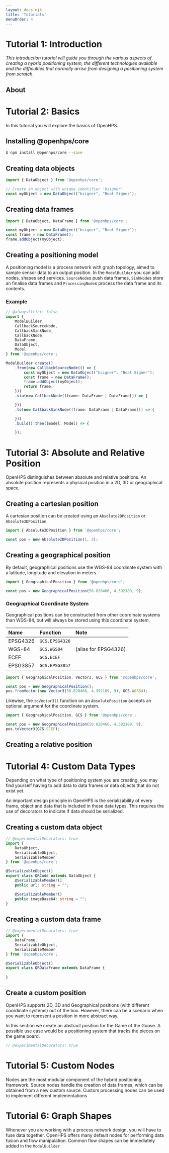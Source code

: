 ```yaml
---
layout: docs.njk
title: 'Tutorials'
menuOrder: 4
---
```


# Tutorial 1: Introduction
*This introduction tutorial will guide you through the various aspects of creating a hybrid positioning system, the different technologies available and the difficulties that normally arrise from designing a positioning system from scratch.*

## About

# Tutorial 2: Basics
In this tutorial you will explore the basics of OpenHPS.

## Installing @openhps/core
```bash
$ npm install @openhps/core --save
```

## Creating data objects

```ts twoslash
import { DataObject } from '@openhps/core';

// Create an object with unique identifier 'bsigner'
const myObject = new DataObject("bsigner", "Beat Signer");
```

## Creating data frames

```ts twoslash
import { DataObject, DataFrame } from '@openhps/core';

const myObject = new DataObject("bsigner", "Beat Signer");
const frame = new DataFrame();
frame.addObject(myObject);
```

## Creating a positioning model
A positioning model is a process network with graph topology, aimed to sample sensor data to an output position. In the ```ModelBuilder``` you can add nodes, shapes and services. ```SourceNode```s push data frames, ```SinkNode```s store an finalise data frames and ```ProcessingNode```s process the data frame and its contents.

### Example
```ts twoslash
// @alwaysStrict: false
import { 
    ModelBuilder,
    CallbackSourceNode,
    CallbackSinkNode,
    CallbackNode,
    DataFrame,
    DataObject,
    Model
} from '@openhps/core';

ModelBuilder.create()
    .from(new CallbackSourceNode(() => {
        const myObject = new DataObject("bsigner", "Beat Signer");
        const frame = new DataFrame();
        frame.addObject(myObject);
        return frame;
    }))
    .via(new CallbackNode((frame: DataFrame | DataFrame[]) => {

    }))
    .to(new CallbackSinkNode((frame: DataFrame | DataFrame[]) => {

    }))
    .build().then((model: Model) => {

    });
```

# Tutorial 3: Absolute and Relative Position
OpenHPS distinguishes between absolute and relative positions. An absolute position represents a physical
position in a 2D, 3D or geographical space.

## Creating a cartesian position
A cartesian position can be created using an ```Absolute2DPosition``` or ```Absolute3DPosition```.
```ts twoslash
import { Absolute2DPosition } from '@openhps/core';

const pos = new Absolute2DPosition(1, 2);
```

## Creating a geographical position
By default, geographical positions use the WGS-84 coordinate system with a latitude, longitude and
elevation in meters.

```ts twoslash
import { GeographicalPosition } from '@openhps/core';

const pos = new GeographicalPosition(50.820466, 4.392189, 9);
```

### Geographical Coordinate System
Geographical positions can be constructed from other coordinate systems than WGS-84, but will
always be stored using this coordinate system.

|Name|Function|Note|
|:-|:-|:-|
|EPSG4326|```GCS.EPSG4326```||
|WGS-84|```GCS.WGS84```|(alias for EPSG4326)|
|ECEF|```GCS.ECEF```||
|EPSG3857|```GCS.EPSG3857```||

```ts twoslash
import { GeographicalPosition, Vector3, GCS } from '@openhps/core';

const pos = new GeographicalPosition();
pos.fromVector(new Vector3(50.820466, 4.392189, 9), GCS.WGS84);
```

Likewise, the ```toVector3()``` function on an ```AbsolutePosition``` accepts an optional argument
for the coordinate system.

```ts twoslash
import { GeographicalPosition, GCS } from '@openhps/core';

const pos = new GeographicalPosition(50.820466, 4.392189, 9);
pos.toVector3(GCS.ECEF);
```

## Creating a relative position


# Tutorial 4: Custom Data Types
Depending on what type of positioning system you are creating, you may find yourself
having to add data to data frames or data objects that do not exist yet.

An important design principle in OpenHPS is the serializability of every frame, object and data that is included in
those data types. This requires the use of decorators to indicate if data should be serialized.

## Creating a custom data object
```ts twoslash
// @experimentalDecorators: true
import { 
    DataObject,
    SerializableObject,
    SerializableMember
} from '@openhps/core';

@SerializableObject()
export class QRCode extends DataObject {
    @SerializableMember()
    public url: string = "";

    @SerializableMember()
    public imageBase64: string = "";
}
```

## Creating a custom data frame
```ts twoslash
// @experimentalDecorators: true
import { 
    DataFrame,
    SerializableObject,
    SerializableMember
} from '@openhps/core';

@SerializableObject()
export class QRDataFrame extends DataFrame {
    
}
```

## Create a custom position
OpenHPS supports 2D, 3D and Geographical positions (with different coordinate systems) out of the box. However, there can be a scenario when you
want to represent a position in more abstract way.

In this section we create an abstract position for the Game of the Goose. A possible use case would be a positioning system that tracks the pieces on the game board.

```ts twoslash
// @experimentalDecorators: true
```

# Tutorial 5: Custom Nodes
Nodes are the most modular component of the hybrid positioning framework. Source nodes handle the creation of data frames, which can be obtained from a new custom source. Custom processing nodes can be used to implement different implementations

# Tutorial 6: Graph Shapes
Whenever you are working with a process network design, you will have to fuse data together. OpenHPS offers many default nodes for performing data fusion and flow manipulation. Common flow shapes can be immediately added in the ```ModelBuilder``` 